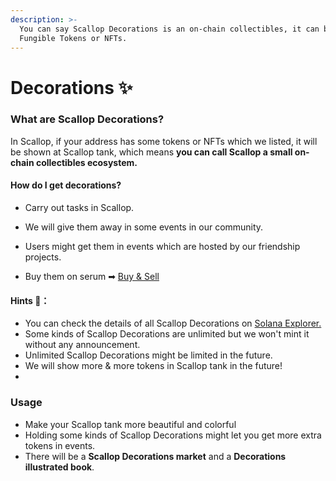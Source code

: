 ```yaml
---
description: >-
  You can say Scallop Decorations is an on-chain collectibles, it can be
  Fungible Tokens or NFTs.
---
```


# Decorations ✨

### **What are Scallop Decorations?**

In Scallop, if your address has some tokens or NFTs which we listed, it will be shown at Scallop tank, which means **you can call Scallop a small on-chain collectibles ecosystem.**

#### How do I get decorations?

* Carry out tasks in Scallop.
* 
  We will give them away in some events in our community.

* 
  Users might get them in events which are hosted by our friendship projects.

* Buy them on serum ➡ [Buy & Sell](buy-and-sell.md)

#### Hints 🧐**：**

* You can check the details of all Scallop Decorations on [Solana Explorer.](https://explorer.solana.com/address/SeawdHf3NHG6gxCrezQxr5oJAHTLJd6JsQxxd144yaz)
* Some kinds of Scallop Decorations are unlimited but we won't mint it without any announcement.
* Unlimited Scallop Decorations might be limited in the future.
* We will show more & more tokens in Scallop tank in the future!
* 
### Usage

* Make your Scallop tank more beautiful and colorful 
* Holding some kinds of Scallop Decorations might let you get more extra tokens in events.
* There will be a **Scallop Decorations market** and a **Decorations illustrated book**.





